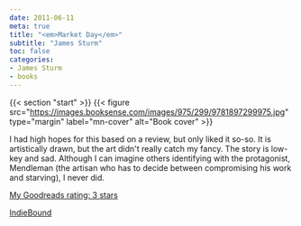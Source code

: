 ```yaml
---
date: 2011-06-11
meta: true
title: "<em>Market Day</em>"
subtitle: "James Sturm"
toc: false
categories:
- James Sturm
- books
---
```


{{< section "start" >}}
{{< figure src="https://images.booksense.com/images/975/299/9781897299975.jpg" type="margin" label="mn-cover" alt="Book cover" >}}

I had high hopes for this based on a review, but only liked it so-so. It is artistically drawn, but the art didn't really catch my fancy. The story is low-key and sad. Although I can imagine others identifying with the protagonist, Mendleman (the artisan who has to decide between compromising his work and starving), I never did. 

[My Goodreads rating: 3 stars](https://www.goodreads.com/review/show/175765082)  

[IndieBound](https://www.indiebound.org/book/9781897299975)
